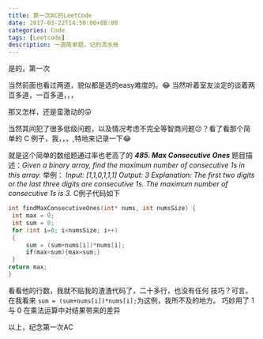 ```yaml
---
title: 第一次AC的LeetCode
date: 2017-03-22T14:50:00+08:00
categories: Code
tags: [Leetcode]
description: 一道简单题，记的流水帐
---
```

是的，第一次
<!--more-->
当然前面也看过两道，貌似都是选的easy难度的。:joy:
当然听着室友淡定的谈着两百多道，一百多道，，，

那又怎样，还是蛮激动的:stuck_out_tongue:

当然其间犯了很多低级问题，以及情况考虑不完全等智商问题:confused:？看了看那个简单的 C 例子，我，，，,特地来记录一下:joy:

就是这个简单的数组题通过率也老高了的
***485. Max Consecutive Ones***
题目描述：*Given a binary array, find the maximum number of consecutive 1s in this array.*
举例：
    *Input: [1,1,0,1,1,1]
    Output: 3
    Explanation: The first two digits or the last three digits are consecutive 1s.
        The maximum number of consecutive 1s is 3.*
C例子代码如下
```c
int findMaxConsecutiveOnes(int* nums, int numsSize) {
 int max = 0;
 int sum = 0;
 for (int i=0; i<numsSize; i++)
 {
     sum = (sum+nums[i])*nums[i];
     if(max<sum){max=sum;}
 }
return max;
}
```
看看他的行数，我就不贴我的渣渣代码了，二十多行，也没有任何 技巧？可言。
在我看来 `sum = (sum+nums[i])*nums[i];`为这例，我所不及的地方。
巧妙用了 1 与 0 在乘法运算中对结果带来的差异

以上，纪念第一次AC
